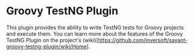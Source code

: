 Groovy TestNG Plugin
============================

This plugin provides the ability to write TestNG tests for Groovy projects and execute them. You can learn more about the features of the Groovy TestNG Plugin on the project's (wiki)[https://github.com/inversoft/savant-groovy-testng-plugin/wiki/Home].
